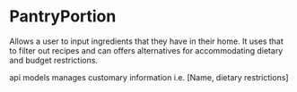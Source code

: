 # PantryPortion
Allows a user to input ingredients that they have in their home. It uses that to filter out recipes and can offers alternatives for accommodating dietary and budget restrictions.

api
models manages customary information i.e. [Name, dietary restrictions]